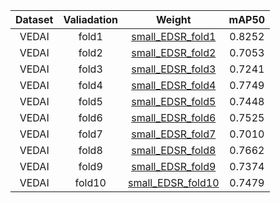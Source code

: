 | Dataset | Valiadation |                            Weight                            | **mAP50** |
| :-----: | :---------: | :----------------------------------------------------------: | :-------: |
|  VEDAI  |    fold1    | [small_EDSR_fold1](https://pan.baidu.com/s/1Lyue-6CAUPn6KnEEOCOppg?pwd=6666) |  0.8252   |
|  VEDAI  |    fold2    | [small_EDSR_fold2](https://pan.baidu.com/s/1k5AzGStOq13B2kj_rvZRsA?pwd=6666) |  0.7053   |
|  VEDAI  |    fold3    | [small_EDSR_fold3](https://pan.baidu.com/s/15XgBDlK0qTN5ATZmr4aUGw?pwd=6666) |  0.7241   |
|  VEDAI  |    fold4    | [small_EDSR_fold4](https://pan.baidu.com/s/1C5zBwfndFwHCW833-KM3tA?pwd=6666) |  0.7749   |
|  VEDAI  |    fold5    | [small_EDSR_fold5](https://pan.baidu.com/s/1iqDgtVOqlmcy6uiEtBP_Xg?pwd=6666) |  0.7448   |
|  VEDAI  |    fold6    | [small_EDSR_fold6](https://pan.baidu.com/s/10mqgEWvOPRH3PRiqch7y2A?pwd=6666) |  0.7525   |
|  VEDAI  |    fold7    | [small_EDSR_fold7](https://pan.baidu.com/s/1-viB3Btspl9ZCaXDI_gAow?pwd=6666) |  0.7010   |
|  VEDAI  |    fold8    | [small_EDSR_fold8](https://pan.baidu.com/s/11TCNq4B1dhyfg-iBjdiPmA?pwd=6666) |  0.7662   |
|  VEDAI  |    fold9    | [small_EDSR_fold9](https://pan.baidu.com/s/1LpILxKI1qJHQekVuJQAiQw?pwd=6666) |  0.7374   |
|  VEDAI  |   fold10    | [small_EDSR_fold10](https://pan.baidu.com/s/12ELeCg6rZuUO4YaaXcuJOg?pwd=6666) |  0.7479   |
